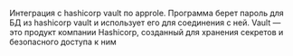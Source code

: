 Интеграция с hashicorp vault по approle. Программа берет пароль для БД из hashicorp vault и использует его для соединения с ней. Vault — это продукт компании Hashicorp, созданный для хранения секретов и безопасного доступа к ним
